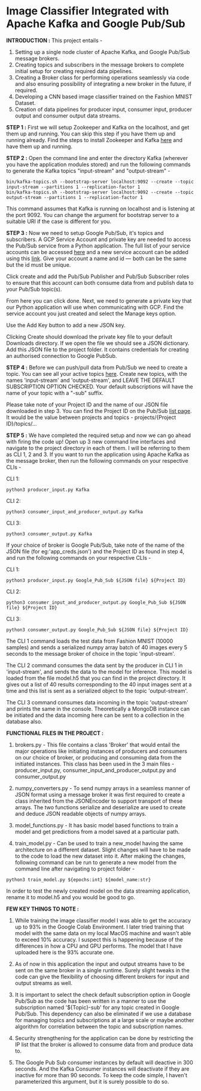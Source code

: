 # Image Classifier Integrated with Apache Kafka and Google Pub/Sub

**INTRODUCTION :**
This project entails -  
1. Setting up a single node cluster of Apache Kafka, and Google Pub/Sub message brokers.
2. Creating topics and subscribers in the message brokers to complete initial setup for creating required data pipelines.
3. Creating a Broker class for performing operations seamlessly via code and also ensuring possibility of integrating a new broker in the future, if required.
4. Developing a CNN based image classifier trained on the Fashion MNIST Dataset.
5. Creation of data pipelines for producer input, consumer input, producer output and consumer output data streams.

**STEP 1 :**
First we will setup Zookeeper and Kafka on the localhost, and get them up and running. You can skip this step if you have them up and running already. Find the steps to install Zookeeper and Kafka [here](https://www.tutorialspoint.com/apache_kafka/apache_kafka_installation_steps.htm) and have them up and running.

**STEP 2 :**
Open the command line and enter the directory Kafka (wherever you have the application modules stored) and run the following commands to generate the Kafka topics "input-stream" and "output-stream" -
```
bin/kafka-topics.sh --bootstrap-server localhost:9092 --create --topic input-stream --partitions 1 --replication-factor 1
bin/kafka-topics.sh --bootstrap-server localhost:9092 --create --topic output-stream --partitions 1 --replication-factor 1
```
This command assumes that Kafka is running on localhost and is listening at the port 9092. You can change the argument for bootstrap server to a suitable URI if the case is different for you.

**STEP 3 :**
Now we need to setup Google Pub/Sub, it's topics and subscribers.
A GCP Service Account and private key are needed to access the Pub/Sub service from a Python application.
The full list of your service accounts can be accessed [here](https://console.cloud.google.com/iam-admin/serviceaccounts) and a new service account can be added using this [link](https://console.cloud.google.com/iam-admin/serviceaccounts/create). Give your account a name and id —  both can be the same but the id must be unique.

Click create and add the Pub/Sub Publisher and Pub/Sub Subscriber roles to ensure that this account can both consume data from and publish data to your Pub/Sub topic(s).

From here you can click done.
Next, we need to generate a private key that our Python application will use when communicating with GCP. Find the service account you just created and select the Manage keys option.

Use the Add Key button to add a new JSON key.

Clicking Create should download the private key file to your default Downloads directory. If we open the file we should see a JSON dictionary. Add this JSON file to the project folder. It contains credentials for creating an authorised connection to Google PubSub.

**STEP 4 :**
Before we can push/pull data from Pub/Sub we need to create a topic. You can see all your active topics [here](https://console.cloud.google.com/cloudpubsub/topic/list). Create new topics, with the names 'input-stream' and 'output-stream', and LEAVE THE DEFAULT SUBSCRIPTION OPTION CHECKED. Your default subscriptions will have the name of your topic with a "-sub" suffix.

Please take note of your Project ID and the name of our JSON file downloaded in step 3. You can find the Project ID on the Pub/Sub [list page](https://console.cloud.google.com/cloudpubsub/topic/list). It would be the value between projects and topics - projects/{Project ID}/topics/...

**STEP 5 :**
We have completed the required setup and now we can go ahead with firing the code up!
Open up 3 new command line interfaces and navigate to the project directory in each of them. I will be referring to them as CLI 1, 2 and 3.
If you want to run the application using Apache Kafka as the message broker, then run the following commands on your respective CLIs -

CLI 1:
```
python3 producer_input.py Kafka
```
CLI 2:
```
python3 consumer_input_and_producer_output.py Kafka
```
CLI 3:
```
python3 consumer_output.py Kafka
```

If your choice of broker is Google Pub/Sub, take note of the name of the JSON file (for eg:'app_creds.json') and the Project ID as found in step 4, and run the following commands on your respective CLIs -

CLI 1:
```
python3 producer_input.py Google_Pub_Sub ${JSON file} ${Project ID}
```
CLI 2:
```
python3 consumer_input_and_producer_output.py Google_Pub_Sub ${JSON file} ${Project ID}
```
CLI 3:
```
python3 consumer_output.py Google_Pub_Sub ${JSON file} ${Project ID}
```

The CLI 1 command loads the test data from Fashion MNIST (10000 samples) and sends a serialized numpy array batch of 40 images every 5 seconds to the message broker of choice in the topic 'input-stream'.

The CLI 2 command consumes the data sent by the producer in CLI 1 in 'input-stream', and sends the data to the model for inference. This model is loaded from the file model.h5 that you can find in the project directory. It gives out a list of 40 results corresponding to the 40 input images sent at a time and this list is sent as a serialized object to the topic 'output-stream'.

The CLI 3 command consumes data incoming in the topic 'output-stream' and prints the same in the console. Theoretically a MongoDB instance can be initiated and the data incoming here can be sent to a collection in the database also.

**FUNCTIONAL FILES IN THE PROJECT :**

1. brokers.py - This file contains a class 'Broker' that would entail the major operations like initiating instances of producers and consumers on our choice of broker, or producing and consuming data from the initiated instances. This class has been used in the 3 main files - producer_input.py, consumer_input_and_producer_output.py and consumer_output.py

2. numpy_converters.py - To send numpy arrays in a seamless manner of JSON format using a message broker it was first required to create a class inherited from the JSONEncoder to support transport of these arrays. The two functions serialize and deserialize are used to create and deduce JSON readable objects of numpy arrays.

3. model_functions.py - It has basic model based functions to train a model and get predictions from a model saved at a particular path.

4. train_model.py - Can be used to train a new_model having the same architecture on a different dataset. Slight changes will have to be made to the code to load the new dataset into it. After making the changes, following command can be run to generate a new model from the command line after navigating to project folder -
```
python3 train_model.py ${epochs:int} ${model_name:str}
```
In order to test the newly created model on the data streaming application, rename it to model.h5 and you would be good to go.

**FEW KEY THINGS TO NOTE :**
1. While training the image classifier model I was able to get the accuracy up to 93% in the Google Colab Environment. I later tried training that model with the same data on my local MacOS machine and wasn't able to exceed 10% accuracy. I suspect this is happening because of the differences in how a CPU and GPU performs. The model that I have uploaded here is the 93% accurate one.

2. As of now in this application the input and output streams have to be sent on the same broker in a single runtime. Surely slight tweaks in the code can give the flexibility of choosing different brokers for input and output streams as well.

3. It is important to select the check default subscription option in Google Pub/Sub as the code has been written in a manner to use the subscription named '${Topic}-sub' for any topic created in Google Pub/Sub. This dependency can also be eliminated if we use a database for managing topics and subscriptions at a large scale or maybe another algorithm for correlation between the topic and subscription names.

4. Security strengthening for the application can be done by restricting the IP list that the broker is allowed to consume data from and produce data to.

5. The Google Pub Sub consumer instances by default will deactive in 300 seconds. And the Kafka Consumer instances will deactivate if they are inactive for more than 90 seconds. To keep the code simple, I haven't parameterized this argument, but it is surely possible to do so.

